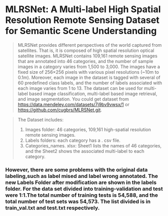 # MLRSNet: A Multi-label High Spatial Resolution Remote Sensing Dataset for Semantic Scene Understanding 

> MLRSNet provides different perspectives of the world captured from satellites. That is, it is composed of high spatial resolution optical satellite images. MLRSNet contains 109,161 remote sensing images that are annotated into 46 categories, and the number of sample images in a category varies from 1,500 to 3,000. The images have a fixed size of 256×256 pixels with various pixel resolutions (~10m to 0.1m). Moreover, each image in the dataset is tagged with several of 60 predefined class labels, and the number of labels associated with each image varies from 1 to 13. The dataset can be used for multi-label based image classification, multi-label based image retrieval, and image segmentation. You could get dataset from https://data.mendeley.com/datasets/7j9bv9vwsx/1 or https://github.com/cugbrs/MLRSNet.git.

> The Dataset includes:
> 1.	Images folder: 46 categories, 109,161 high-spatial resolution remote sensing images.
> 2.	Labels folders: each category has a . csv file.
> 3.	Categories_names. xlsx: Sheet1 lists the names of 46 categories, and the Sheet2 shows the associated multi-label to each category.

### However, there are some problems with the original data labeling,such as label mised and label wrong annotated. The new Labels Folder after modification are shown in the labels folder. For the data set divided into training-validation and test were 1:1.The total number of training tests is 54,588, and the total number of test sets was 54,573. The list divided is in train_val.txt and test.txt respectively.

